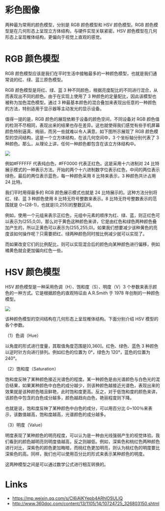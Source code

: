 # 彩色图像

两种最为常用的颜色模型，分别是 RGB 颜色模型和 HSV 颜色模型。RGB 颜色模型是在几何形态上呈现立方体结构，与硬件实现关联紧密。HSV 颜色模型在几何形态上呈现椎体结构，更偏向于视觉上直观的感觉。

# RGB 颜色模型

RGB 颜色模型应该是我们在平时生活中接触最多的一种颜色模型，也就是我们通常说的红、绿、蓝三原色模型。

RGB 颜色模型是将红、绿、蓝 3 种不同颜色，根据亮度配比的不同进行混合，从而表现出不同的颜色。由于在实现上使用了 3 种颜色的定量配比，因此该模型也被称为加色混色模型。通过 3 种最基本颜色的混合叠加来表现出任意的一种颜色的方法，特别适用于显示器等主动发光的显示设备。

值得一提的是，RGB 颜色的展现依赖于设备的颜色空间，不同设备对 RGB 颜色值的检测不尽相同，表现出来的结果也存在差异。这也就使得我们感觉有些手机屏幕颜色特别逼真、绚丽，而另一些就难以令人满意。如下图所示展现了 RGB 颜色模型的空间结构，这是一个立方体结构，在该几何空间中，3 个坐标轴分别代表了 3 种颜色。那么，从理论上讲，任何一种颜色都包含在该立方体结构中。

![](https://tva1.sinaimg.cn/large/007rAy9hgy1g3oe2buvs4j30m80dxq3o.jpg)

例如#FFFFFF 代表纯白色，#FF0000 代表正红色。这是采用十六进制对 24 比特展示模式的一种表示方法。开始的两个十六进制数字位表示红色，中间的两位表示绿色，最后的两位表示蓝色，每一种颜色采用 8 比特来表示，3 种颜色共计占用 24 比特。

我们平时用得最多的 RGB 颜色展示模式也就是 24 比特展示的。这种方法分别将红、绿、蓝 3 种颜色使用 8 比特无符号整数来表示。8 比特无符号整数表示的范围就是 0~(28-1)，也就是[0,255]的整数区间。

例如，使用一个元组来表示正红色，元组中元素的顺序为红、绿、蓝，则正红色可以表示为(255,0,0)。那么对于黄色这种颜色来讲，它是由红色和绿色两种颜色叠加产生的，所以正黄色可以表示为(255,255,0)。如果我们想要减少该种黄色的亮度该如何操作呢？只需要把红、绿两种颜色同时按比例减少就可以实现了。

而如果改变它们的比例配比，则可以实现混合后的颜色向某种颜色进行偏移，例如橘黄色就会更加偏向红色一些。

# HSV 颜色模型

HSV 颜色模型是一种采用色调（H）、饱和度（S）、明度（V）3 个参数来表示颜色的一种方式。它是根据颜色的直观特征由 A.R.Smith 于 1978 年创制的一种颜色模型。

![](https://tva1.sinaimg.cn/large/007rAy9hgy1g3oxkdvbvmj30m80fi75a.jpg)

该种颜色模型的空间结构在几何形态上呈现椎体结构。下面分别介绍 HSV 模型的各个参数。

（1）色调（Hue）

以角度的形式进行度量，其取值角度范围是[0,360]。红色、绿色、蓝色 3 种颜色以逆时针方向进行排列。例如红色的位置为 0°，绿色为 120°，蓝色的位置为 240°。

（2）饱和度（Saturation）

饱和度反映了某种颜色接近光谱色的程度。某一种颜色是由光谱颜色与白色光的混合结果，如果某种颜色中白色的成分越少，则该种颜色越接近光谱色，表现出来的效果就是该种颜色暗且鲜艳，此时饱和度更高。反之，对于低饱和度的颜色来讲，该颜色中包含的白色成分越多，颜色越趋向白色，艳丽程度则下降。

也就是说，饱和度反映了某种颜色中白色的成分，可以用百分比 0~100％来表示，该数值越高，饱和度越高，光谱颜色的成分越多。

（3）明度（Value）

明度表现了某种颜色的明亮程度，可以认为是一种由光线强弱产生的视觉体验。我们看到的颜色越明亮则明度值越高，反之则越低。例如，深紫色和桃红色两种颜色进行对比，深紫色的颜色更加晦暗，而桃红色更加明亮，则认为桃红色的明度要比深紫色的高。同样，我们也可以使用百分比的形式来表示某种颜色的明度。

这两种模型之间是可以通过数学公式进行相互转换的。

# Links

- https://mp.weixin.qq.com/s/Cl6iAlKYepb4ARhlOSULlQ
- http://www.360doc.com/content/13/1105/14/10724725_326803150.shtml
